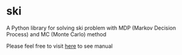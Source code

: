 # ski

A Python library for solving ski problem with MDP (Markov Decision Process) and MC (Monte Carlo) method

Please feel free to visit [here]() to see manual
